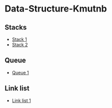 # Data-Structure-Kmutnb

## Stacks
- [Stack 1](https://github.com/Noppadol35/Data-Structure-Kmutnb/blob/main/Stack.cpp)
- [Stack 2](https://github.com/Noppadol35/Data-Structure-Kmutnb/blob/main/Stack2.cpp)

## Queue
- [Queue 1](https://github.com/Noppadol35/Data-Structure-Kmutnb/blob/main/Queue.cpp)

## Link list
- [Link list 1](https://github.com/Noppadol35/Data-Structure-Kmutnb/blob/main/Link-List.cpp)
